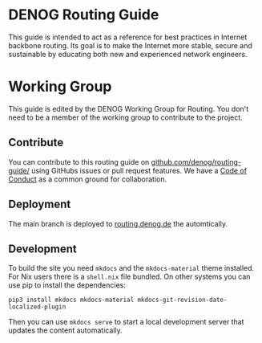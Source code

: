 # DENOG Routing Guide

This guide is intended to act as a reference for best practices in Internet backbone routing. Its goal is to make the Internet more stable, secure and sustainable by educating both new and experienced network engineers. 

# Working Group

This guide is edited by the DENOG Working Group for Routing. You don't need to be a member of the working group to contribute to the project.

## Contribute

You can contribute to this routing guide on [github.com/denog/routing-guide/](https://github.com/denog/routing-guide/) using GitHubs issues or pull request features.
We have a [Code of Conduct](https://github.com/denog/routing-guide/blob/main/CODE_OF_CONDUCT.md) as a common ground for collaboration.

## Deployment

The main branch is deployed to [routing.denog.de](https://routing.denog.de/) the automtically.

## Development

To build the site you need `mkdocs` and the `mkdocs-material` theme installed. For Nix users there is a `shell.nix` file bundled.
On other systems you can use pip to install the dependencies:
```
pip3 install mkdocs mkdocs-material mkdocs-git-revision-date-localized-plugin
```
Then you can use `mkdocs serve` to start a local development server that updates the content automatically.
